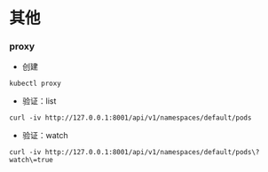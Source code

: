 # 其他

### proxy

- 创建

```shell
kubectl proxy
```

- 验证：list

```shell
curl -iv http://127.0.0.1:8001/api/v1/namespaces/default/pods
```

- 验证：watch

```shell
curl -iv http://127.0.0.1:8001/api/v1/namespaces/default/pods\?watch\=true
```